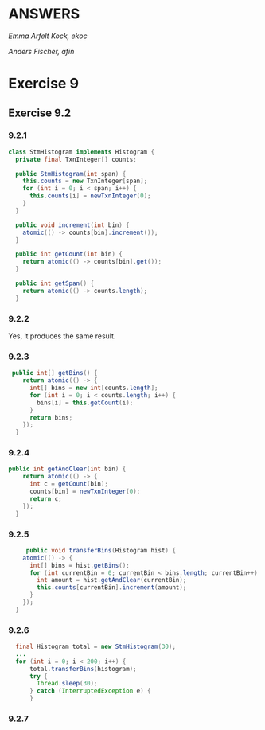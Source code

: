 ANSWERS
==========

_Emma Arfelt Kock, ekoc_

_Anders Fischer, afin_

# Exercise 9

## Exercise 9.2

### 9.2.1
```java
class StmHistogram implements Histogram {
  private final TxnInteger[] counts;

  public StmHistogram(int span) {
    this.counts = new TxnInteger[span];
    for (int i = 0; i < span; i++) {
      this.counts[i] = newTxnInteger(0);
    }
  }

  public void increment(int bin) {
    atomic(() -> counts[bin].increment());
  }

  public int getCount(int bin) {
    return atomic(() -> counts[bin].get());
  }

  public int getSpan() {
    return atomic(() -> counts.length);
  }

```

### 9.2.2
Yes, it produces the same result. 

### 9.2.3
```java
 public int[] getBins() {
    return atomic(() -> {
      int[] bins = new int[counts.length];
      for (int i = 0; i < counts.length; i++) {
        bins[i] = this.getCount(i);
      }
      return bins;
    });
  }
```

### 9.2.4
```java
public int getAndClear(int bin) {
    return atomic(() -> {
      int c = getCount(bin);
      counts[bin] = newTxnInteger(0);
      return c;
    });
  }
```

### 9.2.5
```java
     public void transferBins(Histogram hist) {
    atomic(() -> {
      int[] bins = hist.getBins();
      for (int currentBin = 0; currentBin < bins.length; currentBin++) {
        int amount = hist.getAndClear(currentBin);
        this.counts[currentBin].increment(amount);
      }
    });
  }
```

### 9.2.6
```java
  final Histogram total = new StmHistogram(30);
  ...
  for (int i = 0; i < 200; i++) {
      total.transferBins(histogram);
      try {
        Thread.sleep(30);
      } catch (InterruptedException e) {
      }
```

### 9.2.7